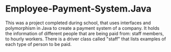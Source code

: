 # Employee-Payment-System.Java

This was a project completed during school, that uses interfaces and polymorphism in Java to create a payment system of a company.
It holds the information of different people that are being paid from: staff members, to hourly workers.
There is a driver class called "staff" that lists examples of each type of person to be paid.
